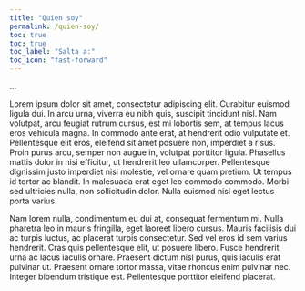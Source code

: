 ```yaml
---
title: "Quien soy"
permalink: /quien-soy/
toc: true
toc: true
toc_label: "Salta a:"
toc_icon: "fast-forward"
---
```


...

Lorem ipsum dolor sit amet, consectetur adipiscing elit. Curabitur euismod ligula dui. In arcu urna, viverra eu nibh quis, suscipit tincidunt nisl. Nam volutpat, arcu feugiat rutrum cursus, est mi lobortis sem, at tempus lacus eros vehicula magna. In commodo ante erat, at hendrerit odio vulputate et. Pellentesque elit eros, eleifend sit amet posuere non, imperdiet a risus. Proin purus arcu, semper non augue in, volutpat porttitor ligula. Phasellus mattis dolor in nisi efficitur, ut hendrerit leo ullamcorper. Pellentesque dignissim justo imperdiet nisi molestie, vel ornare quam pretium. Ut tempus id tortor ac blandit. In malesuada erat eget leo commodo commodo. Morbi sed ultricies nulla, non sollicitudin dolor. Nulla euismod nisl eget lectus porta varius.

Nam lorem nulla, condimentum eu dui at, consequat fermentum mi. Nulla pharetra leo in mauris fringilla, eget laoreet libero cursus. Mauris facilisis dui ac turpis luctus, ac placerat turpis consectetur. Sed vel eros id sem varius hendrerit. Cras quis pellentesque elit, ut posuere libero. Fusce hendrerit urna ac lacus iaculis ornare. Praesent dictum nisl purus, quis iaculis erat pulvinar ut. Praesent ornare tortor massa, vitae rhoncus enim pulvinar nec. Integer bibendum tristique est. Pellentesque porttitor eleifend placerat. 
